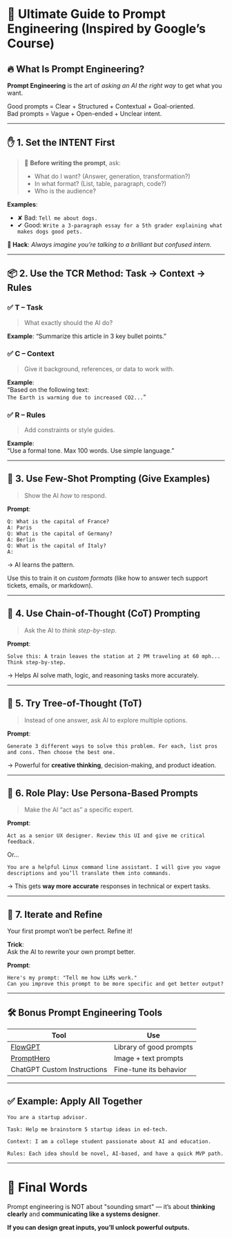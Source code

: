 # 🧠 Ultimate Guide to Prompt Engineering (Inspired by Google’s Course)

## 🔥 What Is Prompt Engineering?

**Prompt Engineering** is the art of _asking an AI the right way_ to get what you want.

Good prompts = Clear + Structured + Contextual + Goal-oriented.  
Bad prompts = Vague + Open-ended + Unclear intent.

---

## ✋ 1. Set the **INTENT** First

> 🧾 **Before writing the prompt**, ask:
>
> - What do I want? (Answer, generation, transformation?)
> - In what format? (List, table, paragraph, code?)
> - Who is the audience?

**Examples**:

- ✘ Bad: `Tell me about dogs.`
- ✔ Good: `Write a 3-paragraph essay for a 5th grader explaining what makes dogs good pets.`

**🧠 Hack**: _Always imagine you’re talking to a brilliant but *confused intern.*_

---

## 📦 2. Use the **TCR Method**: Task → Context → Rules

### ✅ T – Task

> What exactly should the AI do?

**Example**: “Summarize this article in 3 key bullet points.”

### ✅ C – Context

> Give it background, references, or data to work with.

**Example**:  
“Based on the following text:  
`The Earth is warming due to increased CO2...`”

### ✅ R – Rules

> Add constraints or style guides.

**Example**:  
“Use a formal tone. Max 100 words. Use simple language.”

---

## 🧪 3. Use **Few-Shot Prompting** (Give Examples)

> Show the AI _how_ to respond.

**Prompt**:

```
Q: What is the capital of France?
A: Paris
Q: What is the capital of Germany?
A: Berlin
Q: What is the capital of Italy?
A:
```

→ AI learns the pattern.

Use this to train it on _custom formats_ (like how to answer tech support tickets, emails, or markdown).

---

## 🧵 4. Use **Chain-of-Thought (CoT) Prompting**

> Ask the AI to _think step-by-step_.

**Prompt**:

```
Solve this: A train leaves the station at 2 PM traveling at 60 mph...
Think step-by-step.
```

→ Helps AI solve math, logic, and reasoning tasks more accurately.

---

## 🌳 5. Try **Tree-of-Thought (ToT)**

> Instead of one answer, ask AI to explore multiple options.

**Prompt**:

```
Generate 3 different ways to solve this problem. For each, list pros and cons. Then choose the best one.
```

→ Powerful for **creative thinking**, decision-making, and product ideation.

---

## 👑 6. Role Play: Use **Persona-Based Prompts**

> Make the AI “act as” a specific expert.

**Prompt**:

```
Act as a senior UX designer. Review this UI and give me critical feedback.
```

Or…

```
You are a helpful Linux command line assistant. I will give you vague descriptions and you’ll translate them into commands.
```

→ This gets **way more accurate** responses in technical or expert tasks.

---

## 🔁 7. Iterate and Refine

Your first prompt won’t be perfect. Refine it!

**Trick**:  
Ask the AI to rewrite your own prompt better.

**Prompt**:

```
Here's my prompt: "Tell me how LLMs work."
Can you improve this prompt to be more specific and get better output?
```

---

## 🛠️ Bonus Prompt Engineering Tools

| Tool                                 | Use                     |
| ------------------------------------ | ----------------------- |
| [FlowGPT](https://flowgpt.com)       | Library of good prompts |
| [PromptHero](https://prompthero.com) | Image + text prompts    |
| ChatGPT Custom Instructions          | Fine-tune its behavior  |

---

## ✅ Example: Apply All Together

```
You are a startup advisor.

Task: Help me brainstorm 5 startup ideas in ed-tech.

Context: I am a college student passionate about AI and education.

Rules: Each idea should be novel, AI-based, and have a quick MVP path.
```

---

# 🎯 Final Words

Prompt engineering is NOT about "sounding smart" — it’s about **thinking clearly** and **communicating like a systems designer**.

**If you can design great inputs, you’ll unlock powerful outputs.**
